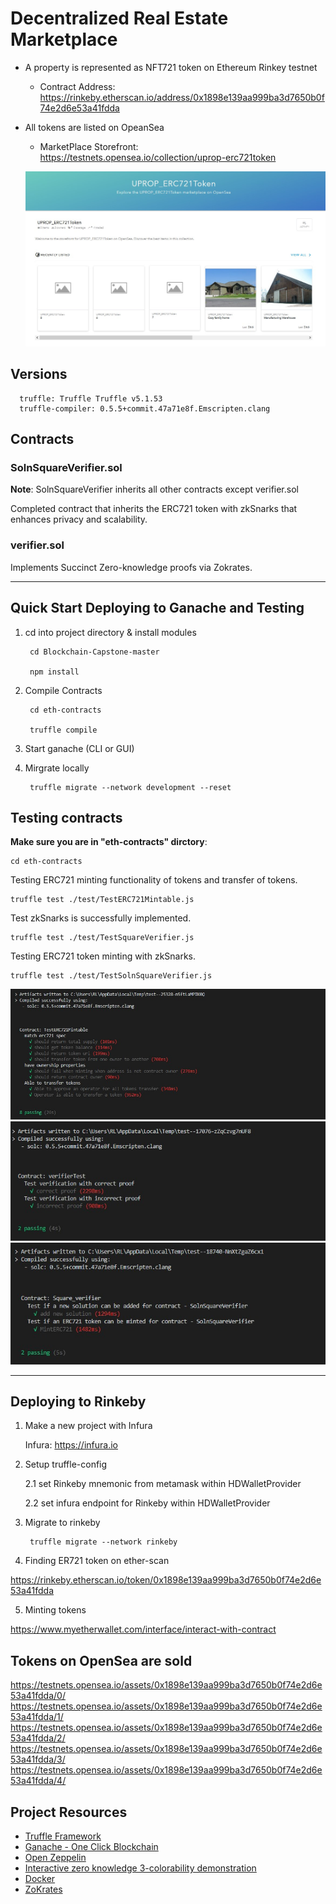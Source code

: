 # Decentralized Real Estate Marketplace

- A property is represented as NFT721 token on Ethereum Rinkey testnet
    - Contract Address: https://rinkeby.etherscan.io/address/0x1898e139aa999ba3d7650b0f74e2d6e53a41fdda
- All tokens are listed on OpeanSea
    - MarketPlace Storefront: https://testnets.opensea.io/collection/uprop-erc721token

  ![alt text](./screenshots/opensea_mktplace.jpg)


## Versions

      truffle: Truffle Truffle v5.1.53
      truffle-compiler: 0.5.5+commit.47a71e8f.Emscripten.clang


## Contracts

### SolnSquareVerifier.sol

<b>Note</b>: SolnSquareVerifier inherits all other contracts except verifier.sol

Completed contract that inherits the ERC721 token with zkSnarks that enhances privacy and scalability.

### verifier.sol

Implements Succinct Zero-knowledge proofs via Zokrates.


---

## Quick Start Deploying to Ganache and Testing

1. cd into project directory & install modules

        cd Blockchain-Capstone-master

        npm install

2. Compile Contracts

        cd eth-contracts

        truffle compile

3. Start ganache (CLI or GUI)

4. Mirgrate locally

        truffle migrate --network development --reset

## Testing contracts
<b>Make sure you are in "eth-contracts" dirctory</b>: 
  
    cd eth-contracts

Testing ERC721 minting functionality of tokens and transfer of tokens.
    
    truffle test ./test/TestERC721Mintable.js

Test zkSnarks is successfully implemented.

    truffle test ./test/TestSquareVerifier.js

Testing ERC721 token minting with zkSnarks.

    truffle test ./test/TestSolnSquareVerifier.js

![Passing TestERC721Mintable test](./screenshots/passing_mintable.jpg)
![Passing TestSquareVerifier test](./screenshots/passing_verifier.jpg)
![Passing TestSolnSquareVerifier test](./screenshots/passing_solutionVerifier.jpg)

---

## Deploying to Rinkeby

1. Make a new project with Infura

    Infura: https://infura.io

2. Setup truffle-config

    2.1 set Rinkeby mnemonic from metamask within HDWalletProvider

    2.2 set infura endpoint for Rinkeby within HDWalletProvider

3. Migrate to rinkeby

        truffle migrate --network rinkeby

4. Finding ER721 token on ether-scan

  https://rinkeby.etherscan.io/token/0x1898e139aa999ba3d7650b0f74e2d6e53a41fdda


5. Minting tokens

  https://www.myetherwallet.com/interface/interact-with-contract



## Tokens on OpenSea are sold

  https://testnets.opensea.io/assets/0x1898e139aa999ba3d7650b0f74e2d6e53a41fdda/0/
  https://testnets.opensea.io/assets/0x1898e139aa999ba3d7650b0f74e2d6e53a41fdda/1/
  https://testnets.opensea.io/assets/0x1898e139aa999ba3d7650b0f74e2d6e53a41fdda/2/
  https://testnets.opensea.io/assets/0x1898e139aa999ba3d7650b0f74e2d6e53a41fdda/3/
  https://testnets.opensea.io/assets/0x1898e139aa999ba3d7650b0f74e2d6e53a41fdda/4/


## Project Resources
* [Truffle Framework](https://truffleframework.com/)
* [Ganache - One Click Blockchain](https://truffleframework.com/ganache)
* [Open Zeppelin ](https://openzeppelin.org/)
* [Interactive zero knowledge 3-colorability demonstration](http://web.mit.edu/~ezyang/Public/graph/svg.html)
* [Docker](https://docs.docker.com/install/)
* [ZoKrates](https://github.com/Zokrates/ZoKrates)